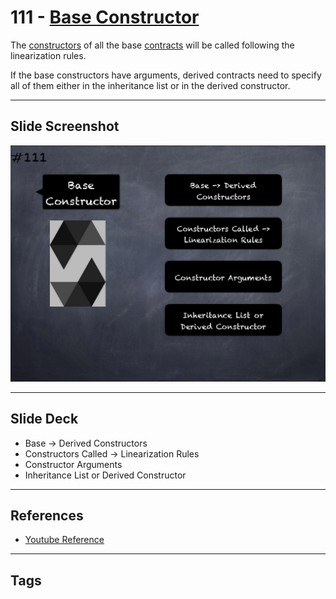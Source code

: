 # 111 - [Base Constructor](Base%20Constructor.md)
The [constructors](../Solidity101/Constructor.md) of all the base [contracts](../Ethereum101/Smart%20Contracts.md) will be called following the linearization rules. 

If the base constructors have arguments, derived contracts need to specify all of them either in the inheritance list or in the derived constructor.
___
## Slide Screenshot
![111.png](../images/solidity201/111.png)
___
## Slide Deck
- Base -> Derived Constructors
- Constructors Called -> Linearization Rules
- Constructor Arguments
- Inheritance List or Derived Constructor
___
## References
- [Youtube Reference](https://youtu.be/3bFgsmsQXrE?t=812)
___
## Tags